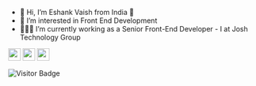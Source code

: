 - 👋 Hi, I’m Eshank Vaish from India :pushpin:
- 👀 I’m interested in Front End Development
- 👨🏻‍💻 I’m currently working as a Senior Front-End Developer - I at Josh Technology Group

<p>
  <a href="https://www.linkedin.com/in/eshankvaish/"><img src="https://img.shields.io/badge/Linkedin-%231DA1F2.svg?&style=for-the-badge&logo=linkedin&logoColor=white" height=25></a>
  <a href="https://medium.com/@eshank.vaish"><img src="https://img.shields.io/badge/Medium-12100E?style=for-the-badge&logo=medium&logoColor=white" height=25></a> 
  <a href="https://www.twitter.com/eshankvaish"><img src="https://img.shields.io/badge/Twitter-%231DA1F2.svg?&style=for-the-badge&logo=twitter&logoColor=white" height=25></a> 
</p>


![Visitor Badge](https://visitor-badge.laobi.icu/badge?page_id=eshankvaish.eshankvaish)

<!---
eshankvaish/eshankvaish is a ✨ special ✨ repository because its `README.md` (this file) appears on your GitHub profile.
You can click the Preview link to take a look at your changes.
--->
